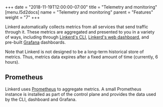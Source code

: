 +++
date = "2018-11-19T12:00:00-07:00"
title = "Telemetry and monitoring"
[menu.l5d2docs]
  name = "Telemetry and monitoring"
  parent = "Features"
  weight = "7"
+++

Linkerd automatically collects metrics from all services that send traffic
through it. These metrics are aggregated and presented to you in a variety of
ways, including through [Linkerd's CLI](../../cli), [Linkerd's web
dashboard](dashboard), and pre-built [Grafana](https://grafana.com/)
dashboards.

Note that Linkerd is not designed to be a long-term historical store of
metrics. Thus, metrics data expires after a fixed amount of time (currently, 6
hours).

## Prometheus

Linkerd uses [Prometheus](https://prometheus.io) to aggregate metrics. A small
Prometheus instance is installed as part of the control plane and provides the
data used by the CLI, dashboard and Grafana.

